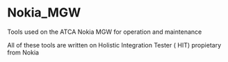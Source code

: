 # Nokia_MGW
Tools used on the ATCA Nokia MGW for operation and maintenance

All of these tools are written on Holistic Integration Tester ( HIT) propietary from Nokia
